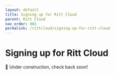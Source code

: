 ```yaml
---
layout: default
title: Signing up for Ritt Cloud
parent: Ritt Cloud
nav_order: 901
permalink: /rittcloud/signing-up-for-ritt-cloud
---
```


# Signing up for Ritt Cloud

🚧 Under construction, check back soon!